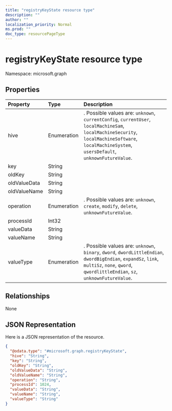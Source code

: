 ```yaml
---
title: "registryKeyState resource type"
description: ""
author: ""
localization_priority: Normal
ms.prod: ""
doc_type: resourcePageType
---
```


# registryKeyState resource type


Namespace: microsoft.graph



## Properties
|Property|Type|Description|
|:---|:---|:---|
|hive|Enumeration|. Possible values are: `unknown`, `currentConfig`, `currentUser`, `localMachineSam`, `localMachineSecurity`, `localMachineSoftware`, `localMachineSystem`, `usersDefault`, `unknownFutureValue`.|
|key|String||
|oldKey|String||
|oldValueData|String||
|oldValueName|String||
|operation|Enumeration|. Possible values are: `unknown`, `create`, `modify`, `delete`, `unknownFutureValue`.|
|processId|Int32||
|valueData|String||
|valueName|String||
|valueType|Enumeration|. Possible values are: `unknown`, `binary`, `dword`, `dwordLittleEndian`, `dwordBigEndian`, `expandSz`, `link`, `multiSz`, `none`, `qword`, `qwordlittleEndian`, `sz`, `unknownFutureValue`.|

## Relationships
None

## JSON Representation
Here is a JSON representation of the resource.
<!-- {
  "blockType": "resource",
  "@odata.type": "microsoft.graph.registryKeyState"
}
-->
``` json
{
  "@odata.type": "#microsoft.graph.registryKeyState",
  "hive": "String",
  "key": "String",
  "oldKey": "String",
  "oldValueData": "String",
  "oldValueName": "String",
  "operation": "String",
  "processId": 1024,
  "valueData": "String",
  "valueName": "String",
  "valueType": "String"
}
```

